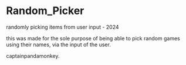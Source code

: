 # Random_Picker

randomly picking items from user input - 2024

this was made for the sole purpose of being able to pick random games using their names,
via the input of the user.

captainpandamonkey.